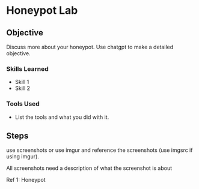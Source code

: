 # Honeypot Lab

## Objective

Discuss more about your honeypot. Use chatgpt to make a detailed objective. 


### Skills Learned


- Skill 1
- Skill 2

### Tools Used

- List the tools and what you did with it.

## Steps
use screenshots or use imgur and reference the screenshots (use imgsrc if using imgur).

All screenshots need a description of what the screenshot is about

Ref 1: Honeypot
